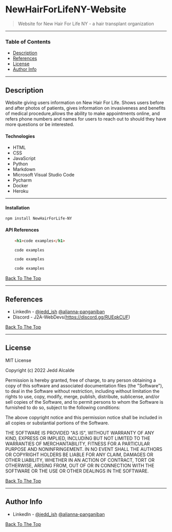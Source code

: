 # NewHairForLifeNY-Website

>Website for New Hair For Life NY - a hair transplant organization

---

### Table of Contents

- [Description](#description)
- [References](#references)
- [License](#license)
- [Author Info](#author-info)

---

## Description

Website giving users information on New Hair For Life. Shows users before and after photos of patients, gives information on invasiveness and benefits of medical procedure,allows the ability to make appointments online, and refers phone numbers and names for users to reach out to should they have more questions or be interested.

#### Technologies
- HTML
- CSS
- JavaScript
- Python
- Markdown
- Microsoft Visual Studio Code
- Pycharm
- Docker
- Heroku

---

#### Installation

`npm install NewHairForLife-NY`

#### API References

```html
    <h1>code examples</h1>
```

```css
    code examples
```

```javascript
    code examples
```

```python
    code examples
```

[Back To The Top](#NewHairForLifeNY-Website)

---

## References

- LinkedIn - [@jedd_ish](https://www.linkedin.com/in/jedd-alcalde-b07b95227/) [@alianna-panganiban](https://www.linkedin.com/in/alianna-panganiban)
- Discord - J2A-WebDevs(https://discord.gg/RUEqkCUF)

[Back To The Top](#NewHairForLifeNY-Website)

---

## License

MIT License

Copyright (c) 2022 Jedd Alcalde

Permission is hereby granted, free of charge, to any person obtaining a copy
of this software and associated documentation files (the "Software"), to deal
in the Software without restriction, including without limitation the rights
to use, copy, modify, merge, publish, distribute, sublicense, and/or sell
copies of the Software, and to permit persons to whom the Software is
furnished to do so, subject to the following conditions:

The above copyright notice and this permission notice shall be included in all
copies or substantial portions of the Software.

THE SOFTWARE IS PROVIDED "AS IS", WITHOUT WARRANTY OF ANY KIND, EXPRESS OR
IMPLIED, INCLUDING BUT NOT LIMITED TO THE WARRANTIES OF MERCHANTABILITY,
FITNESS FOR A PARTICULAR PURPOSE AND NONINFRINGEMENT. IN NO EVENT SHALL THE
AUTHORS OR COPYRIGHT HOLDERS BE LIABLE FOR ANY CLAIM, DAMAGES OR OTHER
LIABILITY, WHETHER IN AN ACTION OF CONTRACT, TORT OR OTHERWISE, ARISING FROM,
OUT OF OR IN CONNECTION WITH THE SOFTWARE OR THE USE OR OTHER DEALINGS IN THE
SOFTWARE.

[Back To The Top](#NewHairForLifeNY-Website)

---

## Author Info

- LinkedIn - [@jedd_ish](https://www.linkedin.com/in/jedd-alcalde-b07b95227/) [@alianna-panganiban](https://www.linkedin.com/in/alianna-panganiban)

[Back To The Top](#NewHairForLifeNY-Website)

